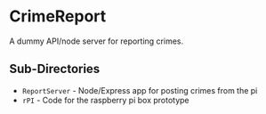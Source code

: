 # CrimeReport
A dummy API/node server for reporting crimes.

## Sub-Directories
* `ReportServer` - Node/Express app for posting crimes from the pi
* `rPI` - Code for the raspberry pi box prototype
